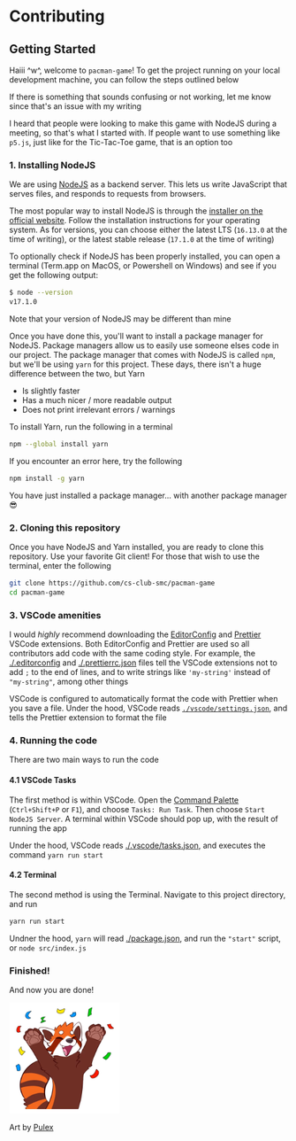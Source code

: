 # Contributing

## Getting Started

Haiii ^w^, welcome to `pacman-game`! To get the project running on your local development machine, you can follow the steps outlined below

If there is something that sounds confusing or not working, let me know since that's an issue with my writing

I heard that people were looking to make this game with NodeJS during a meeting, so that's what I started with. If people want to use something like `p5.js`, just like for the Tic-Tac-Toe game, that is an option too

### 1. Installing NodeJS

We are using [NodeJS](https://nodejs.org/en) as a backend server. This lets us write JavaScript that serves files, and responds to requests from browsers.

The most popular way to install NodeJS is through the [installer on the official website](https://nodejs.org). Follow the installation instructions for your operating system. As for versions, you can choose either the latest LTS (`16.13.0` at the time of writing), or the latest stable release (`17.1.0` at the time of writing)

To optionally check if NodeJS has been properly installed, you can open a terminal (Term.app on MacOS, or Powershell on Windows) and see if you get the following output:

```sh
$ node --version
v17.1.0
```

Note that your version of NodeJS may be different than mine

Once you have done this, you'll want to install a package manager for NodeJS. Package managers allow us to easily use someone elses code in our project. The package manager that comes with NodeJS is called `npm`, but we'll be using `yarn` for this project. These days, there isn't a huge difference between the two, but Yarn

- Is slightly faster
- Has a much nicer / more readable output
- Does not print irrelevant errors / warnings

To install Yarn, run the following in a terminal

```sh
npm --global install yarn
```

If you encounter an error here, try the following

```sh
npm install -g yarn
```

You have just installed a package manager... with another package manager 😎

### 2. Cloning this repository

Once you have NodeJS and Yarn installed, you are ready to clone this repository. Use your favorite Git client! For those that wish to use the terminal, enter the following

```sh
git clone https://github.com/cs-club-smc/pacman-game
cd pacman-game
```

### 3. VSCode amenities

I would _highly_ recommend downloading the [EditorConfig](https://editorconfig.org) and [Prettier](https://marketplace.visualstudio.com/items?itemName=esbenp.prettier-vscode) VSCode extensions. Both EditorConfig and Prettier are used so all contributors add code with the same coding style. For example, the [./.editorconfig](./.editorconfig) and [./.prettierrc.json](./.prettierrc.json) files tell the VSCode extensions not to add `;` to the end of lines, and to write strings like `'my-string'` instead of `"my-string"`, among other things

VSCode is configured to automatically format the code with Prettier when you save a file. Under the hood, VSCode reads [`./vscode/settings.json`](./.vscode/settings.json), and tells the Prettier extension to format the file

### 4. Running the code

There are two main ways to run the code

#### 4.1 VSCode Tasks

The first method is within VSCode. Open the [Command Palette](https://code.visualstudio.com/docs/getstarted/userinterface#_command-palette) (`Ctrl+Shift+P` or `F1`), and choose `Tasks: Run Task`. Then choose `Start NodeJS Server`. A terminal within VSCode should pop up, with the result of running the app

Under the hood, VSCode reads [./.vscode/tasks.json](./.vscode/tasks.json), and executes the command `yarn run start`

#### 4.2 Terminal

The second method is using the Terminal. Navigate to this project directory, and run

```sh
yarn run start
```

Undner the hood, `yarn` will read [./package.json](./package.json), and run the `"start"` script, or `node src/index.js`

### Finished!

And now you are done!

<img alt='Red Panda celebrating' src='./assets/red-panda-celebrate.png' width='200'>

Art by [Pulex](https://www.pulexart.com)
